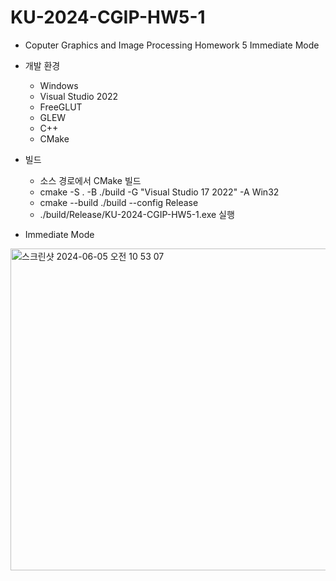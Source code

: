 KU-2024-CGIP-HW5-1
=============

- Coputer Graphics and Image Processing Homework 5 Immediate Mode

- 개발 환경
  - Windows
  - Visual Studio 2022
  - FreeGLUT
  - GLEW
  - C++
  - CMake

- 빌드
  - 소스 경로에서 CMake 빌드
  - cmake -S . -B ./build -G "Visual Studio 17 2022" -A Win32
  - cmake --build ./build --config Release
  - ./build/Release/KU-2024-CGIP-HW5-1.exe 실행
 
- Immediate Mode
<img width="515" alt="스크린샷 2024-06-05 오전 10 53 07" src="https://github.com/j3566/KU-2024-CGIP-HW5-1/assets/54254599/26c98986-db25-4f00-a0b1-f6f761e33ed5">

